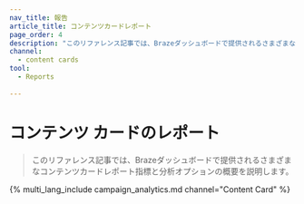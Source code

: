 ```yaml
---
nav_title: 報告
article_title: コンテンツカードレポート
page_order: 4
description: "このリファレンス記事では、Brazeダッシュボードで提供されるさまざまなコンテンツカードレポート指標と分析オプションの概要を説明します。"
channel:
  - content cards
tool:
  - Reports
  
---
```


# コンテンツ カードのレポート

> このリファレンス記事では、Brazeダッシュボードで提供されるさまざまなコンテンツカードレポート指標と分析オプションの概要を説明します。

{% multi_lang_include campaign_analytics.md channel="Content Card" %}
